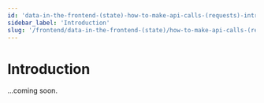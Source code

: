 ```yaml
---
id: 'data-in-the-frontend-(state)-how-to-make-api-calls-(requests)-introduction'
sidebar_label: 'Introduction'
slug: '/frontend/data-in-the-frontend-(state)/how-to-make-api-calls-(requests)/introduction'
---
```


# Introduction

...coming soon.
